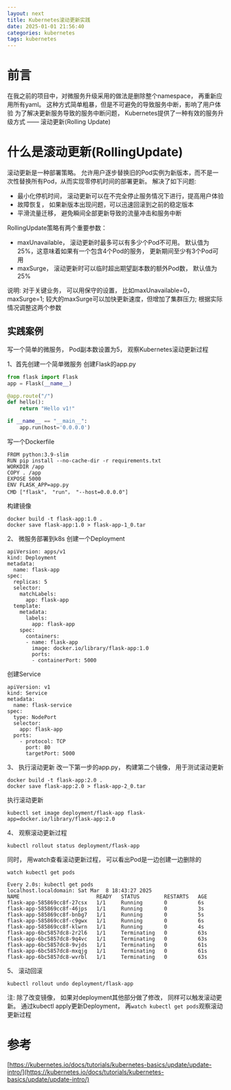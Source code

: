 ```yaml
---
layout: next
title: Kubernetes滚动更新实践
date: 2025-01-01 21:56:40
categories: kubernetes
tags: kubernetes
---
```


# 前言
在我之前的项目中，对微服务升级采用的做法是删除整个namespace， 再重新应用所有yaml。 这种方式简单粗暴，但是不可避免的导致服务中断，影响了用户体验
为了解决更新服务导致的服务中断问题， Kubernetes提供了一种有效的服务升级方式 —— 滚动更新(Rolling Update)

# 什么是滚动更新(RollingUpdate)
滚动更新是一种部署策略。 允许用户逐步替换旧的Pod实例为新版本，而不是一次性替换所有Pod，从而实现零停机时间的部署更新。 解决了如下问题:
* 最小化停机时间， 滚动更新可以在不完全停止服务情况下进行，提高用户体验
* 故障恢复， 如果新版本出现问题，可以迅速回滚到之前的稳定版本
* 平滑流量迁移， 避免瞬间全部更新导致的流量冲击和服务中断

RollingUpdate策略有两个重要参数：
* maxUnavailable， 滚动更新时最多可以有多少个Pod不可用。 默认值为25%，这意味着如果有一个包含4个Pod的服务， 更新期间至少有3个Pod可用
* maxSurge， 滚动更新时可以临时超出期望副本数的额外Pod数， 默认值为25%

说明: 对于关键业务， 可以用保守的设置， 比如maxUnavailable=0， maxSurge=1; 较大的maxSurge可以加快更新速度，但增加了集群压力; 根据实际情况调整这两个参数


## 实践案例

写一个简单的微服务， Pod副本数设置为5， 观察Kubernetes滚动更新过程
<!-- more -->

1、首先创建一个简单微服务
创建Flask的app.py
```py
from flask import Flask
app = Flask(__name__)

@app.route("/")
def hello():
    return "Hello v1!"

if __name__ == "__main__":
    app.run(host='0.0.0.0')
```
写一个Dockerfile
```
FROM python:3.9-slim
RUN pip install --no-cache-dir -r requirements.txt
WORKDIR /app
COPY . /app
EXPOSE 5000
ENV FLASK_APP=app.py
CMD ["flask"， "run"， "--host=0.0.0.0"]
```
构建镜像
```
docker build -t flask-app:1.0 .
docker save flask-app:1.0 > flask-app-1_0.tar
```

2、 微服务部署到k8s
创建一个Deployment
```
apiVersion: apps/v1
kind: Deployment
metadata:
  name: flask-app
spec:
  replicas: 5
  selector:
    matchLabels:
      app: flask-app
  template:
    metadata:
      labels:
        app: flask-app
    spec:
      containers:
      - name: flask-app
        image: docker.io/library/flask-app:1.0
        ports:
        - containerPort: 5000
```
创建Service
```
apiVersion: v1
kind: Service
metadata:
  name: flask-service
spec:
  type: NodePort
  selector:
    app: flask-app
  ports:
    - protocol: TCP
      port: 80
      targetPort: 5000
```

3、 执行滚动更新
改一下第一步的app.py， 构建第二个镜像， 用于测试滚动更新
```
docker build -t flask-app:2.0 .
docker save flask-app:2.0 > flask-app-2_0.tar
```
执行滚动更新
```
kubectl set image deployment/flask-app flask-app=docker.io/library/flask-app:2.0
```

4、 观察滚动更新过程
```
kubectl rollout status deployment/flask-app
```
同时， 用watch查看滚动更新过程， 可以看出Pod是一边创建一边删除的
```
watch kubectl get pods

Every 2.0s: kubectl get pods                                                                                                                                                                                                         localhost.localdomain: Sat Mar  8 18:43:27 2025
NAME                         READY   STATUS        RESTARTS   AGE
flask-app-585869cc8f-27csx   1/1     Running       0          6s
flask-app-585869cc8f-46jps   1/1     Running       0          3s
flask-app-585869cc8f-bnbg7   1/1     Running       0          5s
flask-app-585869cc8f-c9gwx   1/1     Running       0          6s
flask-app-585869cc8f-klwrn   1/1     Running       0          4s
flask-app-6bc5857dc8-2r2l6   1/1     Terminating   0          63s
flask-app-6bc5857dc8-9q4vc   1/1     Terminating   0          63s
flask-app-6bc5857dc8-9vjds   1/1     Terminating   0          61s
flask-app-6bc5857dc8-mxqjg   1/1     Terminating   0          61s
flask-app-6bc5857dc8-wvrbl   1/1     Terminating   0          63s
```

5、 滚动回滚
```
kubectl rollout undo deployment/flask-app
```

注: 除了改变镜像， 如果对deployment其他部分做了修改， 同样可以触发滚动更新。 通过kubectl apply更新Deployment， 再`watch kubectl get pods`观察滚动更新过程

# 参考
[https://kubernetes.io/docs/tutorials/kubernetes-basics/update/update-intro/](https://kubernetes.io/docs/tutorials/kubernetes-basics/update/update-intro/)